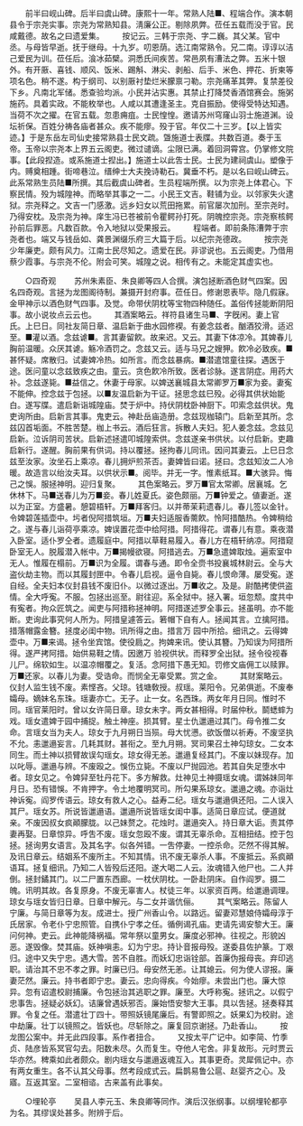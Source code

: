 <!-- { "loadSidebar": true } -->
　　前半曰岘山碑。后半曰虞山碑。康熙十一年。常熟人陆■、程端合作。演本朝县令于宗尧实事。宗尧为常熟知县。淸廉公正。剔除夙弊。莅任五载而没于官。民咸戴德。故名之曰遗爱集。 
　　按记云。三韩于宗尧、字二巍。其父某。官中丞。与母皆早逝。抚于继母。十九岁。叨恩荫。选江南常熟令。兄二南。谆谆以洁己爱民为训。莅任后。湌冰茹檗。洞悉氏间疾苦。常邑夙有漕法之弊。五米十银外。有开厫、喜钱、顺风、饭米、踢斛、淋尖、剥船、后手、米色、押花、折柬等项名色。稍不遂。构于纲司、以别厫衬垫烂米朦禀刁勒。宗尧痛革其弊。复禁差役下乡。凡南北军储。悉查验均派。小民并沾实惠。其禁止打降焚香酒馆赛会。施粥施药。具着实政。不能枚举也。人咸以其遭逢圣主。克自振励。使得受特达知遇。当荷不次之擢。在官五载。忽患痈疽。士民惶惶。邀请苏州穹窿山羽士施道渊。设坛祈保。百姓分祷各庙者甚众。疾不能瘳。殁于官。年仅二十三岁。【以上皆实迹。】于是东岳左司仙史接常熟县士民文疏。曁施道士表牒。共数百道。奏于玉帝。玉帝以宗尧本上界五云阁吏。微过谴谪。尘限已满。着回洞霄宫。仍掌修文院事。【此段揑造。或系施道士揑出。】施道士以此吿士民。士民为建祠虞山。塑像于内。赙奠相踵。街啼巷泣。缙绅士大夫挽诗勒石。冀垂不朽。是以名曰岘山碑云。此系常熟生员陆■所撰。其后截虞山碑者。生员程端所撰。以为宗尧上体君心。下察民情。殁为城隍神。而略举其事之一二。小民王文吉。鞋铺为业。以邻家失火逮狱。宗尧释之。文吉一门感激。远乡妇女以荒田拖累。前官屡次加刑。至宗尧时。乃得安枕。及宗尧为神。庠生冯已苍被前令瞿鳄孙打死。阴魄控宗尧。宗尧察核鳄孙前后罪恶。凡数百款。令入地狱以受果报云。 
　　程端者。即前条陈漕弊于宗尧者也。端又与钱岳如、龚景渊缀乐府三大篇于后。以纪宗尧德政。 
　　按宗尧少年廉吏。颇有风力。江南士民尽知之。遗爱在民。非谬说也。五云阁吏。乃借用蔡少霞事。与宗尧不伦。附会可笑。城隍之说。相传有之。未能定其虚实也。 


　　○四奇观 
　　苏州朱素臣、朱良卿等四人合撰。演包拯断酒色财气四案。因名四奇观。言拯为龙图阁待制。兼摄开封府事。莅任日。修谢恩表毕。隐几假寐。金甲神示以酒色财气四事。及觉。命带伏阴枕等宝物四种随任。盖俗传拯能断阴阳事。故小说妆点云云也。 
　　其酒案略云。祥符县诸生马■、字旣闲。妻上官氏。上巳日。同社友简日章、温启新于曲水园修褉。有姜念兹者。酗酒狡滑。适迟至。■灌以酒。念兹谑■。言其妻留飮。故来迟。又云。其妻下体凉冷。其婢春儿胸前温暖。众厌其谑。觞冷酒罚之。念兹又云。适与马兄之嫂狎。飮冷必致疾。■甚怀疑。席散归。试妻婢冷热。如所言。而念兹暴病。■潜遣馆童往探。遇医于途。医问童以念兹致疾之由。童云。贪色飮冷所致。医者诊脉。遂言阴症。用药大补。念兹遂毙。■益信之。休妻于母家。以婢送襄城县太常卿罗万■家为妾。妻寃不能伸。控念兹于包拯。以■友温启新为干证。拯思念兹巳殁。必得其供状始能白。遂写牒。遣启新诣城隍庙。焚于炉中。持伏阴枕卧神厨下。叩索念兹供状。鬼吏询所由。启新言其事。鬼吏云。神赴岳庙造册。念兹现枷辕门。启新至其所。念兹囚首垢面。不胜苦楚。枷上书云。酒后狂言。拆散人夫妇。犯人姜念兹。念兹见启新。泣诉阴司苦状。启新述拯遣叩城隍索供。念兹遂亲书供状。以付启新。吏趣启新行。遂醒。胸前果有供词。持以覆拯。拯拘春儿同讯。因问其妻云。上巳日念兹至汝家。汝坐石上乘凉。春儿拥炉煎茶否。妻婢皆曰诺。拯曰。念兹知汝二人冷暖。故造言以绐汝夫耳。以供状示■。阅毕。并无一字。惟素纸耳。■大骇异。悔己之悞。服拯神明。迎归复聚。 
　　其色案略云。罗万■官太常卿。居襄城。乞休林下。马■送春儿为万■妾。春儿姓夏氏。姿色颇丽。万■钟爱之。値妻逝。遂以为正室。方盛暑。憩碧梧轩。万■拜客归。以并蒂茉莉遗春儿。春儿签以金针。令婢碧莲插壶中。圬者倪阿措筑垣。万■夫妇适服香薷飮。怜阿措酷热。令婢稍给之。遂与春儿诣荷亭乘凉。婢误置花壶中给阿措。阿措得花。谓春儿有意。乘夜潜入卧室。适仆罗仝者。遗履庭中。阿措以草鞋易履入。春儿方在梧轩纳凉。阿措窥卧室无人。脱履潜入帐中。万■揭幔欲寝。阿措逃去。万■急遣婢取烛。遍索室中无人。惟履在榻前。万■识为全履。谓春与通。即令全赍书投襄城林尉云。全与大盗伙劫主物。而以其履封匣中。令春儿启视。逼令自毙。春儿恨命薄。屡受寃。遂自经。全夫妇本仪封县钱不废旧仆。以微过逐出。万■收之。及是。尉酷拷使供盗情。全大呼寃。不服。包拯出巡至。尉往迎。系全狱中。拯入署。垣忽颓。度共中有寃者。拘众匠筑之。闻吏与阿措称拯神明。阿措遂述罗全事云。拯虽明。亦不能断。吏询此事究何人所为。阿措皇遽答云。箬帽下自有人。拯闻其言。立擒阿措。措落帽露金簪。拯度必闺中物。讯所得之由。措言万 园中所拾。细讯之。云得婢壶中。万■来谒。拯令坐宾馆。使役扃之。拘婢来讯。使认其簪。乃知误为阿措所得。遂严拷阿措。始供易鞋之情。因邀万 验视供状。而释罗全出狱。拯令役视春儿尸。绵软如生。以温凉帽覆之。复活。念阿措下愚无知。罚修文庙佣工以赎罪。万■还家。以春儿为妻。受诰命。而悯全无辜受累。赏之金。 
　　其财案略云。仪封人监生钱不废。素悭吝。父琼。钱塘敎授。叔瑶。莱阳令。兄弟俱逝。不废奉孀母。嫡妹名东珠。瑶妻亦亡。无子。止一女。名西珠。两女年月日同。惟时不同。瑶官莱阳时。曾以女许简日章。琼女未字。两女甚相得。时届仲秋。鬬蟋蟀为戏。瑶女遣婢于园中捕捉。触土神座。损其臂。星士仇邋遢过其门。母令推二女命。言瑶女当为夫人。琼女于九月朔日当殒。母大忧懑。欲饭僧以祈寿。不废坚执不允。恚邋遢妄言。几耗其财。甚衔之。至九月朔。冥司果召土神勾琼女。二女本同生。而土神以损臂故误勾瑶女。琼女得无恙。邋遢复经其门。不废以妹现存。加以叱辱。邋遢与辨。不废殴之。悞伤立毙。不废以尸抛园池。若其自失足堕水中者。琼女见之。令婢舁至牡丹花下。多方解救。灶神见土神摄瑶女魂。谓姊妹同年月日。恐有错悞。不肯押字。令土地覆明冥司。所勾果系琼女。邋遢之魂。亦诣灶神诉寃。阎罗传语云。琼女有救人之心。益寿二纪。瑶女与邋遢俱还阳。二人误入其尸。瑶女苏。所说皆邋遢语。邋遢所说皆瑶女闺中事。适简日章应试。便道就亲。不废因叔女疯顚朦胧。以己妹赘之。花烛时。邋遢突入。持日章大诟。责其停妻再娶。日章惊异。呼吿不废。瑶女忽殴不废。谓其无辜杀命。互相扭结。控于包拯。拯询男女语言。及其名字。似各舛错。一吿停妻。一控杀命。茫然不得其解。及讯日章云。结姻系不废所主。不知其情。讯不废无辜杀人事。不废抵云。系疯顚语耳。拯复细讯。乃知二人皆殁后还阳。遂大喝二人云。汝魂错入他尸也。二人并倒。拯封鐍其门。以二尸置东西廊。一枕伏阴枕。一卧赴阴床。自作阎罗。摄二魄。讯明其故。各复原身。不废无辜害人。杖徒三年。以家资百两。给邋遢调理。琼女与瑶女皆归日章。日章中解元。与二女并谐伉俪。 
　　其气案略云。陈留人宁廉。与简日章等为友。成进士。授广州香山令。以路远。留妻邓慧娘侍孀母淳于氏居家。令老仆宁忠照管。自携仆宁孝之任。循例谒孔庙。吏请先谒安黎大王。廉问何神。吏云。此神能降祸福。常年祭以童男女。廉度必邪神。往视之。形貌凶恶。遂毁像。焚其庙。妖神嗔恚。幻为宁忠。持讣音报母殁。遂委县佐护篆。丁艰归。途中又失宁忠。遇大雪。苦不自胜。而妖幻忠诣铨部。首廉伪报母丧。弃印逃职。请治其不忠不孝之罪。时廉已归。母安然无恙。让其媳云。何为使人谬报。廉妻茫然。廉云。持书者即宁忠。妻云。忠向得疾。今始瘳。未尝出门也。廉大惊异。忽有诏遣校尉捕廉。令包拯治其逃职之罪。廉至。大呼称寃。拯讯之。以假宁忠事吿。拯疑必妖幻。诘廉曾遇妖邪否。廉始悟安黎大王事。具以吿拯。拯奏释其罪。令复之任。潜遣壮丁四十。带照妖镜尾廉后。有警即照之。妖果幻为校尉。途中劫廉。壮丁以镜照之。皆妖也。尽斩除之。廉复回京谢拯。乃赴香山。 
　　按龙图公案中。并无此四段事。系作者扭合。 
　　又按太平广记中。如李简、竹季贞、陆彦皆系冥官勾去。阳数未尽。久而复生。夺他人宅舍。非复故形。元时贾云华亦然。稗乘如此者颇众。剧内瑶女与邋遢返魂互入。其事更奇。灵犀佩记中。亦有两女重生。各不认其父母事。然考段成式云。扁鹊易鲁公扈、赵婴齐之心。及寤。互返其室。二室相谘。古来盖有此事矣。 


　　○埋轮亭 
　　吴县人李元玉、朱良卿等同作。演后汉张纲事。以纲埋轮都亭为名。其缪误处甚多。附辨于后。 

